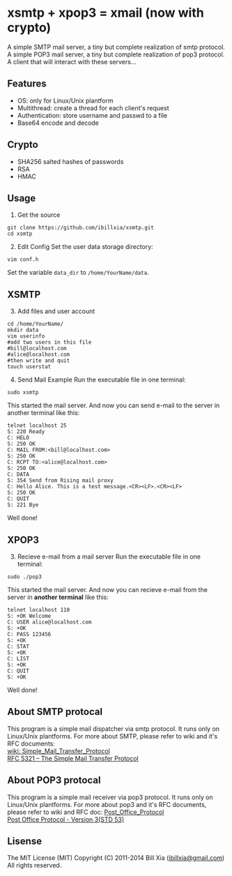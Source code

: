 # xsmtp + xpop3 = xmail (now with crypto)

A simple SMTP mail server, a tiny but complete realization of smtp protocol.
A simple POP3 mail server, a tiny but complete realization of pop3 protocol.
A client that will interact with these servers...

## Features

- OS: only for Linux/Unix plantform  
- Multithread: create a thread for each client's request  
- Authentication: store username and passwd to a file
- Base64 encode and decode  

## Crypto
- SHA256 salted hashes of passwords
- RSA
- HMAC

## Usage  
1) Get the source    
```
git clone https://github.com/ibillxia/xsmtp.git
cd xsmtp
```

2) Edit Config
Set the user data storage directory:
```
vim conf.h
```
Set the variable `data_dir` to `/home/YourName/data`. 

## XSMTP

3) Add files and user account
```
cd /home/YourName/
mkdir data
vim userinfo
#add two users in this file
#bill@localhost.com
#alice@localhost.com
#then write and quit
touch userstat
```

4) Send Mail Example
Run the executable file in one terminal:  
```
sudo xsmtp
```
This started the mail server. And now you can send e-mail to the server in another terminal like this: 
```
telnet localhost 25
S: 220 Ready
C: HELO
S: 250 OK
C: MAIL FROM:<bill@localhost.com>
S: 250 OK
C: RCPT TO:<alice@localhost.com>
S: 250 OK
C: DATA
S: 354 Send from Rising mail proxy
C: Hello Alice. This is a test message.<CR><LF>.<CR><LF>
S: 250 OK
C: QUIT
S: 221 Bye
```
Well done!

## XPOP3
3) Recieve e-mail from a mail server
Run the executable file in one terminal:  

```
sudo ./pop3
```

This started the mail server. And now you can recieve e-mail from the server in **another terminal** like this: 

```
telnet localhost 110
S: +OK Welcome
C: USER alice@localhost.com
S: +OK
C: PASS 123456
S: +OK
C: STAT
S: +OK
C: LIST
S: +OK
C: QUIT
S: +OK
```

Well done!


## About SMTP protocal  

This program is a simple mail dispatcher via smtp protocol. It runs only on Linux/Unix plantforms.
For more about SMTP, please refer to wiki and it's RFC documents:   
[wiki: Simple_Mail_Transfer_Protocol](http://en.wikipedia.org/wiki/Simple_Mail_Transfer_Protocol)  
[RFC 5321 – The Simple Mail Transfer Protocol](http://tools.ietf.org/html/rfc5321)  

## About POP3 protocal  

This program is a simple mail receiver via pop3 protocol. It runs only on Linux/Unix plantforms.
For more about pop3 and it's RFC documents, please refer to wiki and RFC doc: 
[Post_Office_Protocol](http://en.wikipedia.org/wiki/Post_Office_Protocol)  
[Post Office Protocol - Version 3(STD 53)](http://tools.ietf.org/html/rfc1939)  

## Lisense

The MIT License (MIT)
Copyright (C) 2011-2014 Bill Xia (ibillxia@gmail.com) 
All rights reserved.
